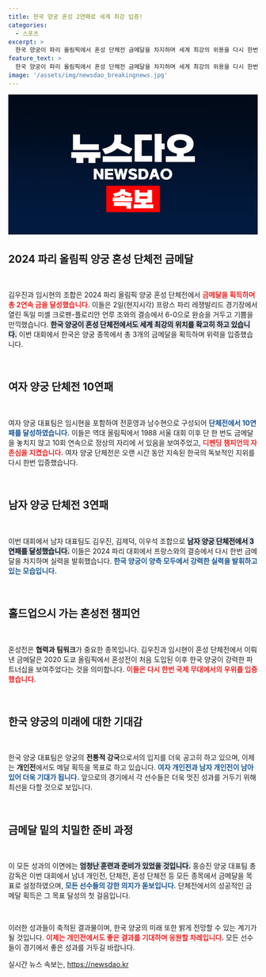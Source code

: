 ```yaml
---
title: 한국 양궁 혼성 2연패로 세계 최강 입증!
categories:
  - 스포츠
excerpt: >
  한국 양궁이 파리 올림픽에서 혼성 단체전 금메달을 차지하며 세계 최강의 위용을 다시 한번 입증했다. 김우진과 임시현의 완벽한 호흡으로 이어진 연속 금메달 획득에 귀추가 주목된다!
feature_text: >
  한국 양궁이 파리 올림픽에서 혼성 단체전 금메달을 차지하며 세계 최강의 위용을 다시 한번 입증했다. 김우진과 임시현의 완벽한 호흡으로 이어진 연속 금메달 획득에 귀추가 주목된다!
image: '/assets/img/newsdao_breakingnews.jpg'
---
```


<p><img src="/assets/img/newsdao_breakingnews.jpg" alt="implanttips 속보" /></p>

<h2 data-ke-size="size26">2024 파리 올림픽 양궁 혼성 단체전 금메달</h2>

<p data-ke-size="size16">&nbsp;</p>

<p>김우진과 임시현의 조합은 2024 파리 올림픽 양궁 혼성 단체전에서 <b><span style="color: #ee2323;">금메달을 획득하며 총 2연속 금을 달성했습니다.</span></b> 이들은 2일(현지시각) 프랑스 파리 레쟁발리드 경기장에서 열린 독일 미셸 크로펜-플로리안 언루 조와의 결승에서 6-0으로 완승을 거두고 기쁨을 만끽했습니다. <b><span style="background-color: #21538527;">한국 양궁이 혼성 단체전에서도 세계 최강의 위치를 확고히 하고 있습니다.</span></b> 이번 대회에서 한국은 양궁 종목에서 총 3개의 금메달을 획득하며 위력을 입증했습니다. </p>

<p data-ke-size="size16">&nbsp;</p>

<h2 data-ke-size="size26">여자 양궁 단체전 10연패</h2>

<p data-ke-size="size16">&nbsp;</p>

<p>여자 양궁 대표팀은 임시현을 포함하여 전훈영과 남수현으로 구성되어 <b><span style="color: #1a5490;">단체전에서 10연패를 달성하였습니다.</span></b> 이들은 역대 올림픽에서 1988 서울 대회 이후 단 한 번도 금메달을 놓치지 않고 10회 연속으로 정상의 자리에 서 있음을 보여주었고, <b><span style="color: #ee2323;">디펜딩 챔피언의 자존심을 지켰습니다.</span></b> 여자 양궁 단체전은 오랜 시간 동안 지속된 한국의 독보적인 지위를 다시 한번 입증했습니다.</p>

<p data-ke-size="size16">&nbsp;</p>

<h2 data-ke-size="size26">남자 양궁 단체전 3연패</h2>

<p data-ke-size="size16">&nbsp;</p>

<p>이번 대회에서 남자 대표팀도 김우진, 김제덕, 이우석 조합으로 <b><span style="background-color: #21538527;">남자 양궁 단체전에서 3연패를 달성했습니다.</span></b> 이들은 2024 파리 대회에서 프랑스와의 결승에서 다시 한번 금메달을 차지하며 실력을 발휘했습니다. <b><span style="color: #1a5490;">한국 양궁이 양측 모두에서 강력한 실력을 발휘하고 있는 모습입니다.</span></b></p>

<p data-ke-size="size16">&nbsp;</p>

<h2 data-ke-size="size26">홀드업으시 가는 혼성전 챔피언</h2>

<p data-ke-size="size16">&nbsp;</p>

<p>혼성전은 <b>협력과 팀워크</b>가 중요한 종목입니다. 김우진과 임시현이 혼성 단체전에서 이뤄낸 금메달은 2020 도쿄 올림픽에서 혼성전이 처음 도입된 이후 한국 양궁이 강력한 파트너십을 보여주었다는 것을 의미합니다. <b><span style="color: #ee2323;">이들은 다시 한번 국제 무대에서의 우위를 입증했습니다.</span></b></p>

<p data-ke-size="size16">&nbsp;</p>

<h2 data-ke-size="size26">한국 양궁의 미래에 대한 기대감</h2>

<p data-ke-size="size16">&nbsp;</p>

<p>한국 양궁 대표팀은 양궁의 <b>전통적 강국</b>으로서의 입지를 더욱 공고히 하고 있으며, 이제는 <b>개인전</b>에서도 메달 획득을 목표로 하고 있습니다. <b><span style="color: #1a5490;">여자 개인전과 남자 개인전이 남아 있어 더욱 기대가 됩니다.</span></b> 앞으로의 경기에서 각 선수들은 더욱 멋진 성과를 거두기 위해 최선을 다할 것으로 보입니다.</p>

<p data-ke-size="size16">&nbsp;</p>

<h2 data-ke-size="size26">금메달 밑의 치밀한 준비 과정</h2>

<p data-ke-size="size16">&nbsp;</p>

<p>이 모든 성과의 이면에는 <b><span style="background-color: #21538527;">엄청난 훈련과 준비가 있었을 것입니다.</span></b> 홍승진 양궁 대표팀 총감독은 이번 대회에서 남녀 개인전, 단체전, 혼성 단체전 등 모든 종목에서 금메달을 목표로 설정하였으며, <b><span style="color: #1a5490;">모든 선수들의 강한 의지가 돋보입니다.</span></b> 단체전에서의 성공적인 금메달 획득은 그 목표 달성의 첫 걸음입니다. </p>

<p data-ke-size="size16">&nbsp;</p>

<p>이러한 성과들이 축적된 결과물이며, 한국 양궁의 미래 또한 밝게 전망할 수 있는 계기가 될 것입니다. <b><span style="color: #ee2323;">이제는 개인전에서도 좋은 결과를 기대하며 응원할 차례입니다.</span></b> 모든 선수들이 경기에서 좋은 성과를 거두길 바랍니다.</p>
실시간 뉴스 속보는, <a href="https://newsdao.kr" rel="dofollow">https://newsdao.kr</a>


